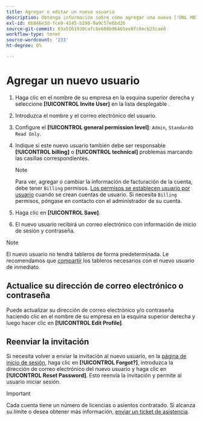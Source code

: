 ```yaml
---
title: Agregar o editar un nuevo usuario
description: Obtenga información sobre cómo agregar una nueva [!DNL MBI] y cómo actualizar su nombre de usuario o contraseña.
exl-id: 6b846e3d-fce0-4145-b298-9a9c57e6bd26
source-git-commit: 03a5161930cafcbe600b96465ee0fc0ecb25cae8
workflow-type: tm+mt
source-wordcount: '233'
ht-degree: 0%

---
```


# Agregar un nuevo usuario

1. Haga clic en el nombre de su empresa en la esquina superior derecha y seleccione **[!UICONTROL Invite User]** en la lista desplegable .
1. Introduzca el nombre y el correo electrónico del usuario.
1. Configure el **[!UICONTROL general permission level]**: `Admin`, `Standard`o `Read Only`.
1. Indique si este nuevo usuario también debe ser responsable **[!UICONTROL billing]** o **[!UICONTROL technical]** problemas marcando las casillas correspondientes.

   >[!NOTE]
   >
   >Para ver, agregar o cambiar la información de facturación de la cuenta, debe tener `Billing` permisos. [Los permisos se establecen usuario por usuario](../../administrator/user-management/user-management.md) cuando se crean cuentas de usuario. Si necesita `Billing` permisos, póngase en contacto con el administrador de su cuenta.

1. Haga clic en **[!UICONTROL Save]**.
1. El nuevo usuario recibirá un correo electrónico con información de inicio de sesión y contraseña.

>[!NOTE]
>
>El nuevo usuario no tendrá tableros de forma predeterminada. Le recomendamos que [compartir](../../data-user/dashboards/share-dashboard-with-users.md) los tableros necesarios con el nuevo usuario de inmediato.

## Actualice su dirección de correo electrónico o contraseña

Puede actualizar su dirección de correo electrónico y/o contraseña haciendo clic en el nombre de su empresa en la esquina superior derecha y luego hacer clic en **[!UICONTROL Edit Profile]**.

## Reenviar la invitación

Si necesita volver a enviar la invitación al nuevo usuario, en la [página de inicio de sesión](https://dashboard.rjmetrics.com), haga clic en **[!UICONTROL Forgot?]**, introduzca la dirección de correo electrónico del nuevo usuario y haga clic en **[!UICONTROL Reset Password]**. Esto reenvía la invitación y permite al usuario iniciar sesión.

>[!IMPORTANT]
>
>Cada cuenta tiene un número de licencias o asientos contratado. Si alcanza su límite o desea obtener más información, [enviar un ticket de asistencia](../../guide-overview.md).

